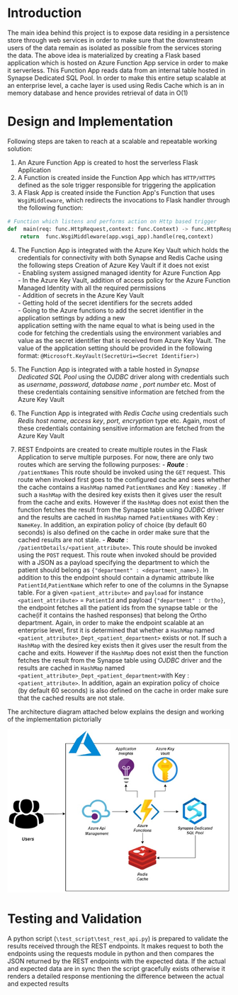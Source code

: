 # Introduction

The main idea behind this project is to expose data residing in a persistence store through web services in order to make sure that the downstream users of the data remain as isolated as possible from the services storing the data. The above idea is materialized by creating a Flask based application which is hosted on Azure Function App service in order to make it serverless. This Function App reads data from an internal table hosted in Synapse Dedicated SQL Pool. In order to make this entire setup scalable at an enterprise level, a cache layer is used using Redis Cache which is an in memory database and hence provides retrieval of data in O(1)

# Design and Implementation

Following steps are taken to reach at a scalable and repeatable working solution:
1. An Azure Function App is created to host the serverless Flask Application
2. A Function is created inside the Function App which has `HTTP/HTTPS` defined as the sole trigger responsible for triggering the application
3.  A Flask App is created inside the Function App's Function that uses `WsgiMiddleware`, which redirects the invocations to Flask handler through the following function:
```python
# Function which listens and performs action on Http based trigger
def  main(req: func.HttpRequest,context: func.Context) -> func.HttpResponse:
	return  func.WsgiMiddleware(app.wsgi_app).handle(req,context)
```
4. The Function App is integrated with the Azure Key Vault which holds the credentials for connectivity with both Synapse and Redis Cache using the following steps 
			   Creation of Azure Key Vault if it does not exist  
			- Enabling system assigned managed identity for Azure Function App  
			- In the Azure Key Vault, addition of access policy for the Azure Function Managed Identity with all the required permissions  
			-  Addition of secrets in the Azure Key Vault  
			-  Getting hold of the secret identifiers for the secrets added  
			-  Going to the Azure functions to add the secret identifier in the application settings by adding a new  
			application setting with the name equal to what is being used in the code for fetching the credentials using the environment variables and value as the secret identifier that is received from Azure Key Vault. The value of the application setting should be provided in the following format:  `@Microsoft.KeyVault(SecretUri=<Secret Identifier>) `
		
5. The Function App is integrated with a table hosted in *Synapse Dedicated SQL Pool* using the *OJDBC* driver along with credentials such as *username*, *password*, *database name* , *port number* etc. Most of these credentials containing sensitive information are fetched from the Azure Key Vault

6. The Function App is integrated with *Redis Cache* using credentials such *Redis host name*, *access key*, *port, encryption* type etc.  Again, most of these credentials containing sensitive information are fetched from the Azure Key Vault

7. REST Endpoints are created to create multiple routes in the Flask Application to serve multiple purposes. For now, there are only two routes which are serving the following purposes:
			-  ***Route*** : `/patientNames` This route should be invoked using the `GET` request. This route when invoked first goes to the configured cache and sees whether the cache contains a `HashMap` named `PatientNames` and Key : `NameKey` . If such a `HashMap`  with the desired key exists then it gives user the result from the cache and exits. However if the `HashMap` does not exist then the function fetches the result from the Synapse table using *OJDBC* driver and the results are cached in `HashMap` named `PatientNames` with Key : `NameKey`. In addition, an expiration policy of choice (by default 60 seconds) is also defined on the cache in order make sure that the cached results are not stale. 
			-  ***Route*** : `/patientDetails/<patient_attribute>`. This route should be invoked using the `POST` request. This route when invoked should be provided with a JSON as a payload specifying the department to which the patient should belong as `{"department" : <department_name>}`. In addition to this the endpoint should contain a dynamic attribute like `PatientId`,`PatientName` which refer to one of the columns in the Synapse table. For a given `<patient_attribute>` and `payload` for instance `<patient_attribute>` = `PatientId` and payload `{"department" : Ortho}`, the endpoint fetches all the patient ids from the synapse table or the cache(if it contains the hashed responses) that belong the Ortho department. Again, in order to make the endpoint scalable at an enterprise level, first it is determined that whether a `HashMap` named `<patient_attribute>_Dept_<patient_department>` exists or not. If such a `HashMap`  with the desired key exists then it gives user the result from the cache and exits. However if the `HashMap` does not exist then the function fetches the result from the Synapse table using *OJDBC* driver and the results are cached in `HashMap` named `<patient_attribute>_Dept_<patient_department>`with Key : `<patient_attribute>`. In addition, again an expiration policy of choice (by default 60 seconds) is also defined on the cache in order make sure that the cached results are not stale. 

The architecture diagram attached below explains the design and working of the implementation pictorially 

<p align="center">
  <img src="assets/ed_arch.jpg" />
</p>

# Testing and Validation

A python script (`\test_script\test_rest_api.py`)  is prepared to validate the results received through the REST endpoints. It makes request to both the endpoints using the requests module in python and then compares the JSON returned by the REST endpoints with the expected data. If the actual and expected data are in sync then the script gracefully exists otherwise it renders a detailed response mentioning the difference between the actual and expected results


